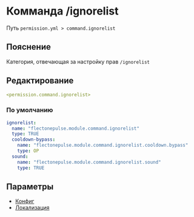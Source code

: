 # Комманда /ignorelist
Путь `permission.yml > command.ignorelist`

## Пояснение
Категория, отвечающая за настройку прав `/ignorelist`

## Редактирование
```yaml
<permission.command.ignorelist>
```

### По умолчанию
```yaml
ignorelist:
  name: "flectonepulse.module.command.ignorelist"
  type: TRUE
  cooldown-bypass:
    name: "flectonepulse.module.command.ignorelist.cooldown.bypass"
    type: OP
  sound:
    name: "flectonepulse.module.command.ignorelist.sound"
    type: TRUE
```

## Параметры

- [Конфиг](/docs/command/ignorelist/)
- [Локализация](/docs/localizations/ru_ru/command/ignorelist/)

<!--@include: @/parts/permission/permissionTier3.md-->
<!--@include: @/parts/permission/cooldown.md-->
<!--@include: @/parts/permission/sound.md-->

